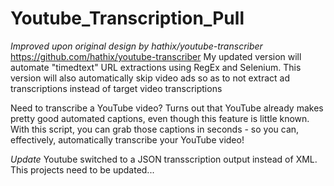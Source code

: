 # Youtube_Transcription_Pull
*Improved upon original design by hathix/youtube-transcriber*
https://github.com/hathix/youtube-transcriber
My updated version will automate "timedtext" URL extractions using RegEx and Selenium.
This version will also automatically skip video ads so as to not extract ad transcriptions instead of target video transcriptions

Need to transcribe a YouTube video? Turns out that YouTube already makes pretty good automated captions, even though this feature is little known. With this script, you can grab those captions in seconds - so you can, effectively, automatically transcribe your YouTube video!

*Update*
Youtube switched to a JSON transscription output instead of XML. This projects need to be updated...
